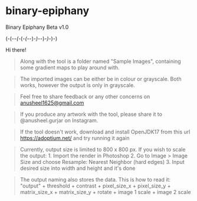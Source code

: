# binary-epiphany

Binary Epiphany Beta v1.0

(-(-_-(-_(-_(-_-)_-)-_-)_-)_-)-)

Hi there!

> Along with the tool is a folder named "Sample Images", containing some gradient maps to play around with.

> The imported images can be either be in colour or grayscale. Both works, however the output is only in grayscale.

> Feel free to share feedback or any other concerns on anusheel1625@gmail.com

> If you produce any artwork with the tool, please share it to @anusheel.gurjar on Instagram.

> If the tool doesn't work, download and install OpenJDK17 from this url https://adoptium.net/
  and try running it again

> Currently, output size is limited to 800 x 800 px. If you wish to scale the output:
  	1. Import the render in Photoshop
	2. Go to Image > Image Size and choose Resample: Nearest Neighbor (hard edges)
	3. Input desired size into width and height and it's done

> The output naming also stores the data. This is how to read it:
  "output" + threshold + contrast + pixel_size_x + pixel_size_y + matrix_size_x + matrix_size_y + rotate + image 1 scale + image 2 scale
